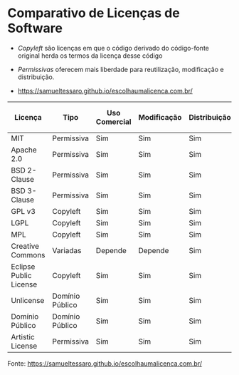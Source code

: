 # Comparativo de Licenças de Software

* *Copyleft* são licenças em que o código derivado do código-fonte original herda os termos da licença desse código
* *Permissivas* oferecem mais liberdade para reutilização, modificação e distribuição.

* https://samueltessaro.github.io/escolhaumalicenca.com.br/

|Licença |	Tipo |	Uso Comercial | Modificação | Distribuição | Copyleft | Proteção de Patentes
|---|---|---|---|---|---|---|
|MIT |	Permissiva |	Sim |	Sim |	Sim |	Não |	Não
|Apache 2.0 |	Permissiva |	Sim |	Sim |	Sim |	Não |	Sim
|BSD 2-Clause |	Permissiva |	Sim |	Sim |	Sim |	Não |	Não
|BSD 3-Clause |	Permissiva |	Sim |	Sim |	Sim |	Não |	Não
|GPL v3 | 	Copyleft |	Sim |	Sim |	Sim |	Forte |	Sim
|LGPL |	Copyleft |	Sim | Sim |	Sim |	Fraco | Sim
|MPL | Copyleft |	Sim |	Sim |	Sim |	Fraco |	Sim
|Creative Commons | Variadas |	Depende |	Depende |	Sim |	Depende |	Não
|Eclipse Public License | Copyleft |	Sim |	Sim |	Sim |	Fraco |	Sim
|Unlicense | Domínio Público |	Sim |	Sim |	Sim |	Não |	Não
|Domínio Público | Domínio Público |	Sim |	Sim |	Sim |	Não |	Não
|Artistic License | Permissiva |	Sim |	Sim |	Sim |	Parcial |	Não

Fonte: https://samueltessaro.github.io/escolhaumalicenca.com.br/
